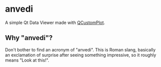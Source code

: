 # anvedi

A simple Qt Data Viewer made with [QCustomPlot](http://qcustomplot.com).

## Why "anvedi"?

Don't bother to find an acronym of "anvedi". 
This is Roman slang, basically an exclamation of surprise after seeing something impressive, so it roughly means "Look at this!".
